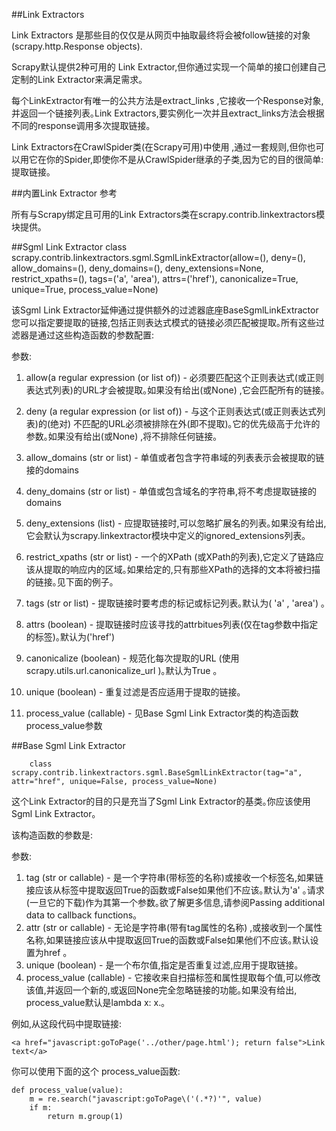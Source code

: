 ##Link Extractors

Link Extractors 是那些目的仅仅是从网页中抽取最终将会被follow链接的对象 (scrapy.http.Response objects).


Scrapy默认提供2种可用的 Link Extractor,但你通过实现一个简单的接口创建自己定制的Link Extractor来满足需求｡

每个LinkExtractor有唯一的公共方法是extract_links ,它接收一个Response对象,并返回一个链接列表｡Link Extractors,要实例化一次并且extract_links方法会根据不同的response调用多次提取链接｡

Link Extractors在CrawlSpider类(在Scrapy可用)中使用 ,通过一套规则,但你也可以用它在你的Spider,即使你不是从CrawlSpider继承的子类,因为它的目的很简单:提取链接｡

##内置Link Extractor 参考

所有与Scrapy绑定且可用的Link Extractors类在scrapy.contrib.linkextractors模块提供｡

##Sgml Link Extractor
	class scrapy.contrib.linkextractors.sgml.SgmlLinkExtractor(allow=(), deny=(), allow_domains=(), deny_domains=(), deny_extensions=None, restrict_xpaths=(), tags=('a', 'area'), attrs=('href'), canonicalize=True, unique=True, process_value=None)
	
该Sgml Link Extractor延伸通过提供额外的过滤器底座BaseSgmlLinkExtractor您可以指定要提取的链接,包括正则表达式模式的链接必须匹配被提取｡所有这些过滤器是通过这些构造函数的参数配置:

参数:

1. allow(a regular expression (or list of)) - 必须要匹配这个正则表达式(或正则表达式列表)的URL才会被提取｡如果没有给出(或None) ,它会匹配所有的链接｡

2. deny (a regular expression (or list of))  - 与这个正则表达式(或正则表达式列表)的(绝对) 不匹配的URL必须被排除在外(即不提取)｡它的优先级高于允许的参数｡如果没有给出(或None) ,将不排除任何链接｡

3. allow_domains (str or list) - 单值或者包含字符串域的列表表示会被提取的链接的domains
4. deny_domains (str or list) - 单值或包含域名的字符串,将不考虑提取链接的domains
5. deny_extensions (list) - 应提取链接时,可以忽略扩展名的列表｡如果没有给出,它会默认为scrapy.linkextractor模块中定义的ignored_extensions列表｡
6. restrict_xpaths (str or list) - 一个的XPath (或XPath的列表),它定义了链路应该从提取的响应内的区域｡如果给定的,只有那些XPath的选择的文本将被扫描的链接｡见下面的例子｡
7. tags (str or list)  - 提取链接时要考虑的标记或标记列表｡默认为( 'a' , 'area') ｡
8. attrs (boolean) - 提取链接时应该寻找的attrbitues列表(仅在tag参数中指定的标签)｡默认为('href')
9. canonicalize (boolean) - 规范化每次提取的URL (使用scrapy.utils.url.canonicalize_url )｡默认为True ｡
10. unique (boolean) - 重复过滤是否应适用于提取的链接｡
11. process_value (callable) - 见Base Sgml Link Extractor类的构造函数process_value参数


##Base Sgml Link Extractor
	
		class scrapy.contrib.linkextractors.sgml.BaseSgmlLinkExtractor(tag="a", attr="href", unique=False, process_value=None)
	
这个Link Extractor的目的只是充当了Sgml Link Extractor的基类｡你应该使用Sgml Link Extractor｡

该构造函数的参数是:

参数:

1. tag (str or callable) - 是一个字符串(带标签的名称)或接收一个标签名,如果链接应该从标签中提取返回True的函数或False如果他们不应该｡默认为'a' ｡请求(一旦它的下载)作为其第一个参数｡欲了解更多信息,请参阅Passing additional data to callback functions｡
2. attr (str or callable)  - 无论是字符串(带有tag属性的名称) ,或接收到一个属性名称,如果链接应该从中提取返回True的函数或False如果他们不应该｡默认设置为href ｡
3. unique (boolean) - 是一个布尔值,指定是否重复过滤,应用于提取链接｡
3. process_value (callable)  - 
它接收来自扫描标签和属性提取每个值,可以修改该值,并返回一个新的,或返回None完全忽略链接的功能｡如果没有给出, process_value默认是lambda x: x.｡

例如,从这段代码中提取链接:

	<a href="javascript:goToPage('../other/page.html'); return false">Link text</a>
你可以使用下面的这个 process_value函数:

	def process_value(value):
    	m = re.search("javascript:goToPage\('(.*?)'", value)
    	if m:
        	return m.group(1)
